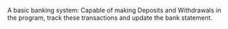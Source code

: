 A basic banking system: Capable of making Deposits and Withdrawals in the program, track these transactions and update the bank statement.
